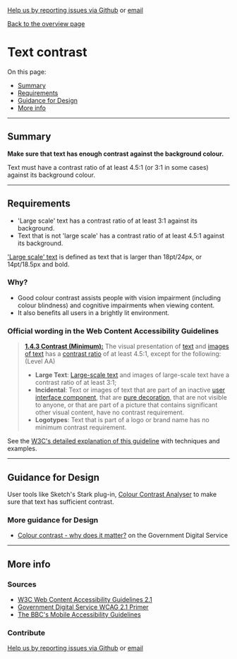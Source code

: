 [Help us by reporting issues via Github](https://github.com/theappbusiness/accessibility-guidelines) or [email](mailto:jeanfrancois@theappbusiness.com)

[Back to the overview page](./../index.html)

# Text contrast

On this page:
* [Summary](#summary)
* [Requirements](#requirements)
* [Guidance for Design](#guidance-for-design)
* [More info](#more-info)

---

## Summary

**Make sure that text has enough contrast against the background colour.**

Text must have a contrast ratio of at least 4.5:1 (or 3:1 in some cases) against its background colour. 

---

## Requirements

* 'Large scale' text has a contrast ratio of at least 3:1 against its background.
* Text that is not 'large scale' has a contrast ratio of at least 4.5:1 against its background.

['Large scale' text](https://www.w3.org/TR/UNDERSTANDING-WCAG20/visual-audio-contrast-contrast.html#larger-scaledef) is defined as text that is larger than 18pt/24px, or 14pt/18.5px and bold.

### Why?

* Good colour contrast assists people with vision impairment (including colour blindness) and cognitive impairments when viewing content.
* It also benefits all users in a brightly lit environment.

### Official wording in the Web Content Accessibility Guidelines

> [**1.4.3 Contrast (Minimum):**](https://www.w3.org/TR/UNDERSTANDING-WCAG20/content-structure-separation-programmatic.html) The visual presentation of [text](https://www.w3.org/TR/UNDERSTANDING-WCAG20/visual-audio-contrast-contrast.html#textdef) and [images of text](https://www.w3.org/TR/UNDERSTANDING-WCAG20/visual-audio-contrast-contrast.html#images-of-textdef) has a [contrast ratio](https://www.w3.org/TR/UNDERSTANDING-WCAG20/visual-audio-contrast-contrast.html#contrast-ratiodef) of at least 4.5:1, except for the following: (Level AA)
>
> * **Large Text**: [Large-scale text](https://www.w3.org/TR/UNDERSTANDING-WCAG20/visual-audio-contrast-contrast.html#larger-scaledef) and images of large-scale text have a contrast ratio of at least 3:1;
> * **Incidental**: Text or images of text that are part of an inactive [user interface component](https://www.w3.org/TR/UNDERSTANDING-WCAG20/visual-audio-contrast-contrast.html#user-interface-componentdef), that are [pure decoration](https://www.w3.org/TR/UNDERSTANDING-WCAG20/visual-audio-contrast-contrast.html#puredecdef), that are not visible to anyone, or that are part of a picture that contains significant other visual content, have no contrast requirement.
> * **Logotypes**: Text that is part of a logo or brand name has no minimum contrast requirement.

See the [W3C's detailed explanation of this guideline](https://www.w3.org/TR/UNDERSTANDING-WCAG20/content-structure-separation-programmatic.html) with techniques and examples.

---

## Guidance for Design

User tools like Sketch's Stark plug-in, [Colour Contrast Analyser](https://developer.paciellogroup.com/resources/contrastanalyser/) to make sure that text has sufficient contrast.

### More guidance for Design

* [Colour contrast - why does it matter?](https://accessibility.blog.gov.uk/2016/06/17/colour-contrast-why-does-it-matter/) on the Government Digital Service

---

## More info

### Sources

* [W3C Web Content Accessibility Guidelines 2.1](https://www.w3.org/TR/WCAG21/)
* [Government Digital Service WCAG 2.1 Primer](https://alphagov.github.io/wcag-primer/)
* [The BBC's Mobile Accessibility Guidelines](https://www.bbc.co.uk/guidelines/futuremedia/accessibility/mobile/summary)

### Contribute

[Help us by reporting issues via Github](https://github.com/theappbusiness/accessibility-guidelines) or [email](mailto:jeanfrancois@theappbusiness.com)